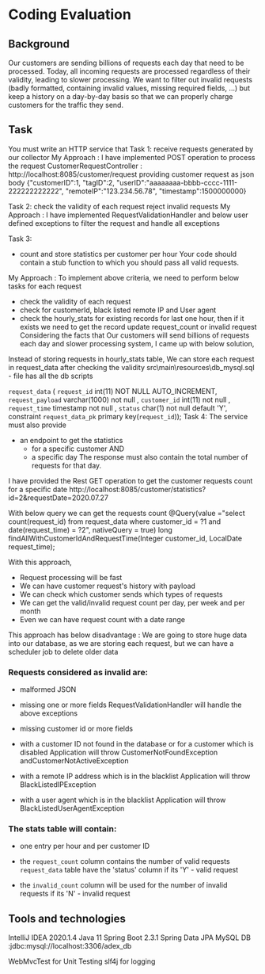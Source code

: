 # Coding Evaluation

## Background
Our customers are sending billions of requests each day that need to be
processed. Today, all incoming requests are processed regardless of
their validity, leading to slower processing. We want to filter out
invalid requests (badly formatted, containing invalid values, missing
required fields, …) but keep a history on a day-by-day basis so that
we can properly charge customers for the traffic they send.

## Task
You must write an HTTP service that 
Task 1:  receive requests generated by our collector
My Approach :
 I have implemented POST operation to process the request
  CustomerRequestController : http://localhost:8085/customer/request
  providing customer request as json body
  {"customerID":1,
  	"tagID":2,
  	"userID":"aaaaaaaa-bbbb-cccc-1111-222222222222",
  	"remoteIP":"123.234.56.78",
  	"timestamp":1500000000}
  	
Task 2:  check the validity of each request
         reject invalid requests
My Approach :
  I have implemented RequestValidationHandler and below user defined exceptions to filter the request and handle all exceptions
  
Task 3:
- count and store statistics per customer per hour
Your code should contain a stub function to which you should pass all valid requests.

My Approach :
  To implement above criteria, we need to perform below tasks for each request
   - check the validity of each request
   - check for customerId, black listed remote IP and User agent
   - check the hourly_stats for existing records for last one hour, then if it exists we need to get the record
     update request_count or invalid request
 Considering the facts that Our customers will send billions of requests each day and slower processing system,
 I came up with below solution,
 
  Instead of storing requests in hourly_stats table, 
  We can store each request in request_data after checking the validity
  src\main\resources\db_mysql.sql - file has all the db scripts
  
  `request_data`
  ( `request_id` int(11)  NOT NULL AUTO_INCREMENT,
     `request_payload` varchar(1000) not null ,
    `customer_id`  int(11) not null ,
    `request_time` timestamp not null ,
     `status` char(1) not null default 'Y',
   constraint `request_data_pk` primary key(`request_id`));
 Task 4:
  The service must also provide
  - an endpoint to get the statistics
    - for a specific customer 
    AND
    - a specific day
  The response must also contain the total number of requests for that day.
  
  I have provided the Rest GET operation to get the customer requests count for a specific date
  http://localhost:8085/customer/statistics?id=2&requestDate=2020.07.27
  
  With below query we can get the requests count
   @Query(value ="select count(request_id) from request_data where customer_id = ?1 and date(request_time) = ?2", nativeQuery = true)
   long findAllWithCustomerIdAndRequestTime(Integer customer_id, LocalDate request_time);
   
 With this approach, 
  - Request processing will be fast
  - We can have customer request's history with payload
  - We can check which customer sends which types of requests
  - We can get the valid/invalid request count per day, per week and per month
  - Even we can have request count with a date range
 
 This approach has below disadvantage :
   We are going to store huge data into our database, as we are storing each request,
   but we can have a scheduler job to delete older data  

### Requests considered as invalid are:
* malformed JSON
* missing one or more fields
RequestValidationHandler will handle the above exceptions

* missing customer id or more fields
* with a customer ID not found in the database or for a customer which is disabled
   Application will throw CustomerNotFoundException andCustomerNotActiveException

* with a remote IP address which is in the blacklist
  Application will throw BlackListedIPException
  
* with a user agent which is in the blacklist
 Application will throw BlackListedUserAgentException

### The stats table will contain:
* one entry per hour and per customer ID

* the `request_count` column contains the number of valid requests
`request_data` table have the 'status' column
 if its 'Y' - valid request

* the `invalid_count` column will be used for the number of invalid requests
if its 'N' - invalid request

Tools and technologies
------------------------
IntelliJ IDEA 2020.1.4
Java 11
Spring Boot 2.3.1
Spring Data JPA
MySQL DB :jdbc:mysql://localhost:3306/adex_db

WebMvcTest for Unit Testing
slf4j for logging